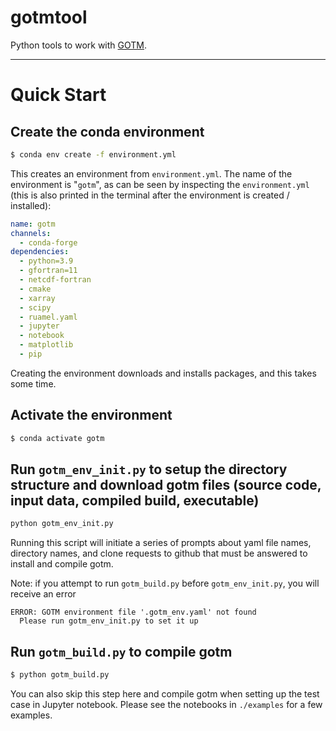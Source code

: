 # gotmtool

Python tools to work with [GOTM](https://gotm.net).

----

# Quick Start

## Create the conda environment

```bash
$ conda env create -f environment.yml
```

This creates an environment from `environment.yml`. The name of the environment is "`gotm`", as can be seen by inspecting the `environment.yml` (this is also printed in the terminal after the environment is created / installed):

```yaml
name: gotm
channels:
  - conda-forge
dependencies:
  - python=3.9
  - gfortran=11
  - netcdf-fortran
  - cmake
  - xarray
  - scipy
  - ruamel.yaml
  - jupyter
  - notebook
  - matplotlib
  - pip
```

Creating the environment downloads and installs packages, and this takes some time.

## Activate the environment

```bash
$ conda activate gotm
```

## Run `gotm_env_init.py` to setup the directory structure and download gotm files (source code, input data, compiled build, executable)

```bash
python gotm_env_init.py
```

Running this script will initiate a series of prompts about yaml file names, directory names, and clone requests to github that must be answered to install and compile gotm.

Note: if you attempt to run `gotm_build.py` before `gotm_env_init.py`, you will receive an error

```
ERROR: GOTM environment file '.gotm_env.yaml' not found
  Please run gotm_env_init.py to set it up
```

## Run `gotm_build.py` to compile gotm

```bash
$ python gotm_build.py
```

You can also skip this step here and compile gotm when setting up the test case in Jupyter notebook. Please see the notebooks in `./examples` for a few examples.
